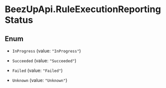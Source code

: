 # BeezUpApi.RuleExecutionReportingStatus

## Enum


* `InProgress` (value: `"InProgress"`)

* `Succeeded` (value: `"Succeeded"`)

* `Failed` (value: `"Failed"`)

* `Unknown` (value: `"Unknown"`)



